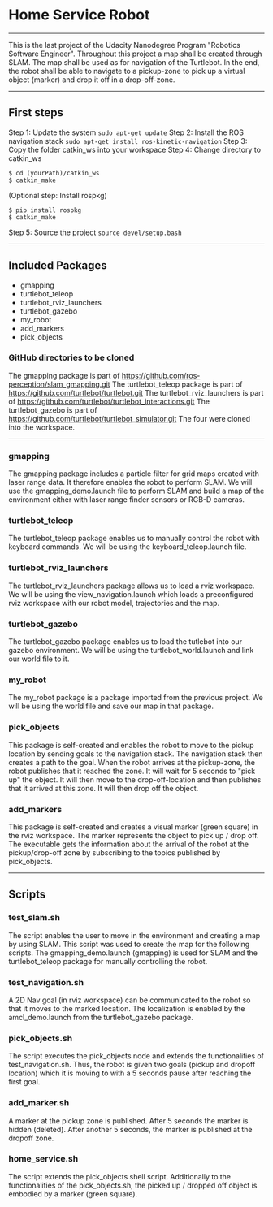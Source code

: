 # Home Service Robot
***
This is the last project of the Udacity Nanodegree Program "Robotics Software Engineer". Throughout this project a map shall be created through SLAM. The map shall be used as for navigation of the Turtlebot. In the end, the robot shall be able to navigate to a pickup-zone to pick up a virtual object (marker) and drop it off in a drop-off-zone.
***
## First steps
Step 1: Update the system
`sudo apt-get update`
Step 2: Install the ROS navigation stack
`sudo apt-get install ros-kinetic-navigation`
Step 3: Copy the folder catkin_ws into your workspace
Step 4: Change directory to catkin_ws
```
$ cd (yourPath)/catkin_ws
$ catkin_make
```
(Optional step: Install rospkg)
```
$ pip install rospkg
$ catkin_make
```
Step 5: Source the project
`source devel/setup.bash`
***
## Included Packages
- gmapping
- turtlebot_teleop
- turtlebot_rviz_launchers
- turtlebot_gazebo
- my_robot
- add_markers
- pick_objects

### GitHub directories to be cloned
The gmapping package is part of https://github.com/ros-perception/slam_gmapping.git
The turtlebot_teleop package is part of https://github.com/turtlebot/turtlebot.git
The turtlebot_rviz_launchers is part of https://github.com/turtlebot/turtlebot_interactions.git
The turtlebot_gazebo is part of https://github.com/turtlebot/turtlebot_simulator.git
The four were cloned into the workspace.
***
### gmapping
The gmapping package includes a particle filter for grid maps created with laser range data. It therefore enables the robot to perform SLAM. We will use the gmapping_demo.launch file to perform SLAM and build a map of the environment either with laser range finder sensors or RGB-D cameras.
### turtlebot_teleop
The turtlebot_teleop package enables us to manually control the robot with keyboard commands. We will be using the keyboard_teleop.launch file.
### turtlebot_rviz_launchers
The turtlebot_rviz_launchers package allows us to load a rviz workspace. We will be using the view_navigation.launch which loads a preconfigured rviz workspace with our robot model, trajectories and the map.
### turtlebot_gazebo
The turtlebot_gazebo package enables us to load the tutlebot into our gazebo environment. We will be using the turtlebot_world.launch and link our world file to it.
### my_robot
The my_robot package is a package imported from the previous project. We will be using the world file and save our map in that package.
### pick_objects
This package is self-created and enables the robot to move to the pickup location by sending goals to the navigation stack. The navigation stack then creates a path to the goal. When the robot arrives at the pickup-zone, the robot publishes that it reached the zone. It will wait for 5 seconds to "pick up" the object. It will then move to the drop-off-location and then publishes that it arrived at this zone. It will then drop off the object.
### add_markers
This package is self-created and creates a visual marker (green square) in the rviz workspace. The marker represents the object to pick up / drop off. The executable gets the information about the arrival of the robot at the pickup/drop-off zone by subscribing to the topics published by pick_objects.
***
## Scripts
### test_slam.sh
The script enables the user to move in the environment and creating a map by using SLAM. This script was used to create the map for the following scripts. The gmapping_demo.launch (gmapping) is used for SLAM and the turtlebot_teleop package for manually controlling the robot.
### test_navigation.sh
A 2D Nav goal (in rviz workspace) can be communicated to the robot so that it moves to the marked location. The localization is enabled by the amcl_demo.launch from the turtlebot_gazebo package.
### pick_objects.sh
The script executes the pick_objects node and extends the functionalities of test_navigation.sh. Thus, the robot is given two goals (pickup and dropoff location) which it is moving to with a 5 seconds pause after reaching the first goal.
### add_marker.sh
A marker at the pickup zone is published. After 5 seconds the marker is hidden (deleted). After another 5 seconds, the marker is published at the dropoff zone.
### home_service.sh
The script extends the pick_objects shell script. Additionally to the functionalities of the pick_objects.sh, the picked up / dropped off object is embodied by a marker (green square).
